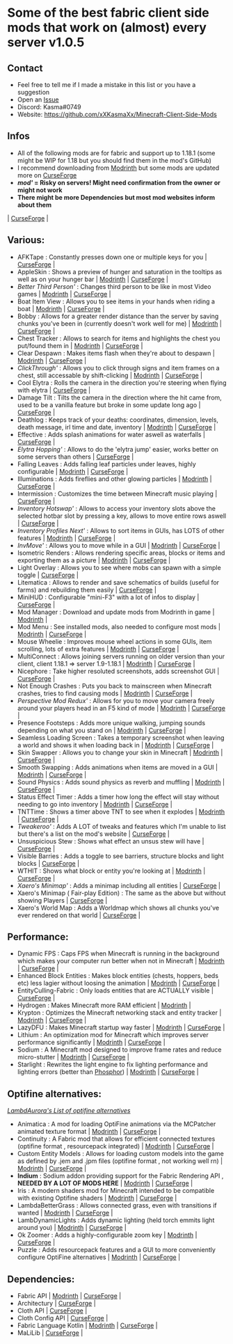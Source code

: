 # Some of the best fabric client side mods that work on (almost) every server v1.0.5
 
## Contact

* Feel free to tell me if I made a mistake in this list or you have a suggestion
* Open an [Issue](https://github.com/xXKasmaXx/Minecraft-Client-Side-Mods/issues)
* Discord: Kasma#0749
* Website: https://github.com/xXKasmaXx/Minecraft-Client-Side-Mods


## Infos

* All of the following mods are for fabric and support up to 1.18.1 (some might be WIP for 1.18 but you should find them in the mod's GitHub)
* I recommend downloading from [Modrinth](https://modrinth.com) but some mods are updated more on [CurseForge](https://www.curseforge.com/minecraft/mc-mods)
* ***mod'* = Risky on servers! Might need confirmation from the owner or might not work**
* **There might be more Dependencies but most mod websites inform about them**

 | [CurseForge]() |
## Various:

* AFKTape : Constantly presses down one or multiple keys for you | [CurseForge](https://www.curseforge.com/minecraft/mc-mods/afktape) |
* AppleSkin : Shows a preview of hunger and saturation in the tooltips as well as on your hunger bar | [Modrinth](https://modrinth.com/mod/appleskin) | [CurseForge](https://www.curseforge.com/minecraft/mc-mods/appleskin) |
* *Better Third Person'* : Changes third person to be like in most Video games | [Modrinth](https://modrinth.com/mod/better-third-person) | [CurseForge](https://www.curseforge.com/minecraft/mc-mods/better-third-person) |
* Boat Item View : Allows you to see items in your hands when riding a boat | [Modrinth](https://modrinth.com/mod/boat-item-view) | [CurseForge](https://www.curseforge.com/minecraft/mc-mods/boat-item-view) |
* Bobby : Allows for a greater render distance than the server by saving chunks you've been in (currently doesn't work well for me) | [Modrinth](https://modrinth.com/mod/bobby) | [CurseForge](https://www.curseforge.com/minecraft/mc-mods/bobby) |
* Chest Tracker : Allows to search for items and highlights the chest you put/found them in | [Modrinth](https://modrinth.com/mod/chest-tracker) | [CurseForge](https://www.curseforge.com/minecraft/mc-mods/chest-tracker) |
* Clear Despawn : Makes items flash when they're about to despawn | [Modrinth](https://modrinth.com/mod/cleardespawn) | [CurseForge](https://www.curseforge.com/minecraft/mc-mods/clear-despawn-fabric) |
* *ClickThrough'* : Allows you to click through signs and item frames on a chest, still accessable by shift-clicking | [Modrinth](https://modrinth.com/mod/clickthrough) | [CurseForge](https://www.curseforge.com/minecraft/mc-mods/clickthrough) |
* Cool Elytra : Rolls the camera in the direction you're steering when flying with elytra | [CurseForge](https://www.curseforge.com/minecraft/mc-mods/cool-elytra-roll) |
* Damage Tilt : Tilts the camera in the direction where the hit came from, used to be a vanilla feature but broke in some update long ago | [CurseForge](https://www.curseforge.com/minecraft/mc-mods/damage-tilt) |
* Deathlog : Keeps track of your deaths: coordinates, dimension, levels, death message, irl time and date, inventory | [Modrinth](https://modrinth.com/mod/deathlog) | [CurseForge](https://www.curseforge.com/minecraft/mc-mods/deathlog) |
* Effective : Adds splash animations for water aswell as waterfalls | [CurseForge](https://www.curseforge.com/minecraft/mc-mods/effective) |
* *Elytra Hopping'* : Allows to do the 'elytra jump' easier, works better on some servers than others | [CurseForge](https://www.curseforge.com/minecraft/mc-mods/elytra-hopping) |
* Falling Leaves : Adds falling leaf particles under leaves, highly configurable | [Modrinth](https://modrinth.com/mod/fallingleaves) | [CurseForge](https://www.curseforge.com/minecraft/mc-mods/falling-leaves-fabric) |
* Illuminations : Adds fireflies and other glowing particles | [Modrinth](https://modrinth.com/mod/illuminations) | [CurseForge](https://www.curseforge.com/minecraft/mc-mods/illuminations) |
* Intermission : Customizes the time between Minecraft music playing | [CurseForge](https://www.curseforge.com/minecraft/mc-mods/intermission) |
* *Inventory Hotswap'* : Allows to access your inventory slots above the selected hotbar slot by pressing a key, allows to move entire rows aswell | [CurseForge](https://www.curseforge.com/minecraft/mc-mods/inventory-hotswap) |
* *Inventory Profiles Next'* : Allows to sort items in GUIs, has LOTS of other features | [Modrinth](https://modrinth.com/mod/inventory-profiles-next) | [CurseForge](https://www.curseforge.com/minecraft/mc-mods/inventory-profiles-next) |
* *InvMove'* : Allows you to move while in a GUI | [Modrinth](https://modrinth.com/mod/invmove-fabric) | [CurseForge](https://www.curseforge.com/minecraft/mc-mods/invmove-fabric) |
* Isometric Renders : Allows rendering specific areas, blocks or items and exporting them as a picture | [Modrinth](https://modrinth.com/mod/isometric-renders) | [CurseForge](https://www.curseforge.com/minecraft/mc-mods/isometric-renders) |
* Light Overlay : Allows you to see where mobs can spawn with a simple toggle | [CurseForge](https://www.curseforge.com/minecraft/mc-mods/light-overlay) |
* Litematica : Allows to render and save schematics of builds (useful for farms) and rebuilding them easily | [CurseForge](https://www.curseforge.com/minecraft/mc-mods/litematica) |
* MiniHUD : Configurable "mini-F3" with a lot of infos to display | [CurseForge](https://www.curseforge.com/minecraft/mc-mods/minihud) |
* Mod Manager : Download and update mods from Modrinth in game | [Modrinth](https://modrinth.com/mod/modmanager) |
* Mod Menu : See installed mods, also needed to configure most mods | [Modrinth](https://modrinth.com/mod/modmenu) | [CurseForge](https://www.curseforge.com/minecraft/mc-mods/modmenu) |
* Mouse Wheelie : Improves mouse wheel actions in some GUIs, item scrolling, lots of extra features | [Modrinth](https://modrinth.com/mod/mouse-wheelie) | [CurseForge](https://www.curseforge.com/minecraft/mc-mods/mouse-wheelie) |
* MultiConnect : Allows joining servers running on older version than your client, client 1.18.1 => server 1.9-1.18.1 | [Modrinth](https://modrinth.com/mod/multiconnect) | [CurseForge](https://www.curseforge.com/minecraft/mc-mods/multiconnect) |
* Nicephore : Take higher resoluted screenshots, adds screenshot GUI | [CurseForge](https://www.curseforge.com/minecraft/mc-mods/nicephore-fabric) |
* Not Enough Crashes : Puts you back to mainscreen when Minecraft crashes, tries to find causing mods | [Modrinth](https://modrinth.com/mod/notenoughcrashes) | [CurseForge](https://www.curseforge.com/minecraft/mc-mods/not-enough-crashes) |
* *Perspective Mod Redux'* : Allows for you to move your camera freely around your players head in an F5 kind of mode | [Modrinth](https://modrinth.com/mod/perspective-mod-redux) | [CurseForge](https://www.curseforge.com/minecraft/mc-mods/perspective-mod-redux) |
* Presence Footsteps : Adds more unique walking, jumping sounds depending on what you stand on | [Modrinth](https://modrinth.com/mod/presence-footsteps) | [CurseForge](https://www.curseforge.com/minecraft/mc-mods/presence-footsteps) |
* Seamless Loading Screen : Takes a temporary screenshot when leaving a world and shows it when loading back in | [Modrinth](https://modrinth.com/mod/seamless-loading-screen) | [CurseForge](https://www.curseforge.com/minecraft/mc-mods/seamless-loading-screen) |
* Skin Swapper : Allows you to change your skin in Minecraft | [Modrinth](https://modrinth.com/mod/skinswapper) | [CurseForge](https://www.curseforge.com/minecraft/mc-mods/skin-swapper) |
* Smooth Swapping : Adds animations when items are moved in a GUI | [Modrinth](https://https://modrinth.com/mod/smooth-swapping) | [CurseForge](https://www.curseforge.com/minecraft/mc-mods/smooth-swapping) |
* Sound Physics : Adds sound physics as reverb and muffling | [Modrinth](https://https://modrinth.com/mod/soundphysics) | [CurseForge](https://www.curseforge.com/minecraft/mc-mods/sound-physics-fabric) |
* Status Effect Timer : Adds a timer how long the effect will stay without needing to go into inventory | [Modrinth](https://modrinth.com/mod/statuseffecttimer) | [CurseForge](https://www.curseforge.com/minecraft/mc-mods/status-effect-timer) |
* TNTTime : Shows a timer above TNT to see when it explodes | [Modrinth](https://modrinth.com/mod/tnttime) | [CurseForge](https://www.curseforge.com/minecraft/mc-mods/tnttime) |
* *Tweakeroo'* : Adds A LOT of tweaks and features which I'm unable to list but there's a list on the mod's website | [CurseForge](https://www.curseforge.com/minecraft/mc-mods/tweakeroo) |
* Unsuspicious Stew : Shows what effect an unsus stew will have | [CurseForge](https://www.curseforge.com/minecraft/mc-mods/unsuspicious-stew) |
* Visible Barries : Adds a toggle to see barriers, structure blocks and light blocks | [CurseForge](https://www.curseforge.com/minecraft/mc-mods/visible-barriers) |
* WTHIT : Shows what block or entity you're looking at | [Modrinth](https://modrinth.com/mod/wthit) | [CurseForge](https://www.curseforge.com/minecraft/mc-mods/wthit) |
* *Xaero's Minimap'* : Adds a minimap including all entities | [CurseForge](https://www.curseforge.com/minecraft/mc-mods/xaeros-minimap) |
* Xaero's Minimap ( Fair-play Edition) : The same as the above but without showing Players | [CurseForge](https://www.curseforge.com/minecraft/mc-mods/xaeros-minimap-fair-play-edition) |
* Xaero's World Map : Adds a Worldmap which shows all chunks you've ever rendered on that world | [CurseForge](https://www.curseforge.com/minecraft/mc-mods/xaeros-world-map) |


## Performance:

* Dynamic FPS : Caps FPS when Minecraft is running in the background which makes your computer run better when not in Minecraft | [Modrinth](https://modrinth.com/mod/dynamic-fps) | [CurseForge](https://www.curseforge.com/minecraft/mc-mods/dynamic-fps) |
* Enhanced Block Entities : Makes block entities (chests, hoppers, beds etc) less lagier without loosing the animation | [Modrinth](https://modrinth.com/mod/ebe) | [CurseForge]() |
* EntityCulling-Fabric : Only loads entities that are ACTUALLY visible | [CurseForge](https://www.curseforge.com/minecraft/mc-mods/enhanced-block-entities) |
* Hydrogen : Makes Minecraft more RAM efficient | [Modrinth](https://https://modrinth.com/mod/hydrogen) |
* Krypton : Optimizes the Minecraft networking stack and entity tracker | [Modrinth](https://modrinth.com/mod/krypton) | [CurseForge](https://www.curseforge.com/minecraft/mc-mods/krypton) |
* LazyDFU : Makes Minecraft startup way faster | [Modrinth](https://modrinth.com/mod/lazydfu) | [CurseForge](https://www.curseforge.com/minecraft/mc-mods/lazydfu) |
* Lithium : An optimization mod for Minecraft which improves server performance significantly | [Modrinth](https://modrinth.com/mod/lithiumm) | [CurseForge](https://www.curseforge.com/minecraft/mc-mods/lithium) |
* Sodium : A Minecraft mod designed to improve frame rates and reduce micro-stutter | [Modrinth](https://modrinth.com/mod/sodium) | [CurseForge](https://www.curseforge.com/minecraft/mc-mods/sodium) |
* Starlight : Rewrites the light engine to fix lighting performance and lighting errors (better than [Phosphor](https://modrinth.com/mod/phosphor)) | [Modrinth](https://modrinth.com/mod/starlight) | [CurseForge](https://www.curseforge.com/minecraft/mc-mods/starlight) |


## Optifine alternatives:

*[LambdAurora's List of optifine alternatives](https://lambdaurora.dev/optifine_alternatives/)*

* Animatica : A mod for loading OptiFine animations via the MCPatcher animated texture format | [Modrinth](https://modrinth.com/mod/animatica) | [CurseForge](https://www.curseforge.com/minecraft/mc-mods/animatica) |
* Continuity : A Fabric mod that allows for efficient connected textures (optifine format , resourcepack integrated) | [Modrinth](https://modrinth.com/mod/continuity) | [CurseForge](https://www.curseforge.com/minecraft/mc-mods/continuity) |
* Custom Entity Models : Allows for loading custom models into the game as defined by .jem and .jpm files (optifine format , not working well rn) | [Modrinth](https://modrinth.com/mod/cem) | [CurseForge](https://www.curseforge.com/minecraft/mc-mods/custom-entity-models-cem) |
* **Indium** : Sodium addon providing support for the Fabric Rendering API , **NEEDED BY A LOT OF MODS HERE** | [Modrinth](https://modrinth.com/mod/indium) | [CurseForge](https://www.curseforge.com/minecraft/mc-mods/indium) |
* Iris : A modern shaders mod for Minecraft intended to be compatible with existing Optifine shaders | [Modrinth](https://modrinth.com/mod/iris) | [CurseForge](https://www.curseforge.com/minecraft/mc-mods/irisshaders) |
* LambdaBetterGrass : Allows connected grass, even with transitions if wanted | [Modrinth](https://modrinth.com/mod/lambdabettergrass) | [CurseForge](https://www.curseforge.com/minecraft/mc-mods/lambdabettergrass) |
* LambDynamicLights : Adds dynamic lighting (held torch emmits light around you) | [Modrinth](https://modrinth.com/mod/lambdynamiclights) | [CurseForge](https://www.curseforge.com/minecraft/mc-mods/lambdynamiclights) |
* Ok Zoomer : Adds a highly-configurable zoom key | [Modrinth](https://modrinth.com/mod/ok-zoomer) | [CurseForge](https://www.curseforge.com/minecraft/mc-mods/ok-zoomer) |
* Puzzle : Adds resourcepack features and a GUI to more conveniently configure OptiFine alternatives | [Modrinth](https://modrinth.com/mod/puzzle) | [CurseForge](https://www.curseforge.com/minecraft/mc-mods/puzzle) |


## Dependencies:

* Fabric API | [Modrinth](https://modrinth.com/mod/fabric-api) | [CurseForge](https://www.curseforge.com/minecraft/mc-mods/fabric-api) |
* Architectury | [CurseForge](https://www.curseforge.com/minecraft/mc-mods/architectury-fabric) |
* Cloth API | [CurseForge](https://www.curseforge.com/minecraft/mc-mods/cloth-api) |
* Cloth Config API | [CurseForge](https://www.curseforge.com/minecraft/mc-mods/cloth-config) |
* Fabric Language Kotlin | [Modrinth](https://modrinth.com/mod/fabric-language-kotlin) | [CurseForge](https://www.curseforge.com/minecraft/mc-mods/fabric-language-kotlin) |
* MaLiLib | [CurseForge](https://www.curseforge.com/minecraft/mc-mods/malilib) |
	
	

